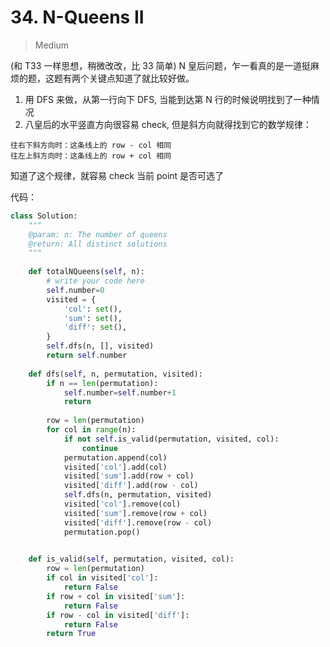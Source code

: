 # 34. N-Queens II



> Medium 

(和 T33 一样思想，稍微改改，比 33 简单)
N 皇后问题，乍一看真的是一道挺麻烦的题，这题有两个关键点知道了就比较好做。

1. 用 DFS 来做，从第一行向下 DFS, 当能到达第 N 行的时候说明找到了一种情况
2. 八皇后的水平竖直方向很容易 check, 但是斜方向就得找到它的数学规律：

```
往右下斜方向时：这条线上的 row - col 相同
往左上斜方向时：这条线上的 row + col 相同

```
知道了这个规律，就容易 check 当前 point 是否可选了

代码：

```Python
class Solution:
    """
    @param: n: The number of queens
    @return: All distinct solutions
    """
    
    def totalNQueens(self, n):
        # write your code here
        self.number=0
        visited = {
            'col': set(),
            'sum': set(),
            'diff': set(),
        }
        self.dfs(n, [], visited)
        return self.number
    
    def dfs(self, n, permutation, visited):
        if n == len(permutation):
            self.number=self.number+1
            return
        
        row = len(permutation)
        for col in range(n):
            if not self.is_valid(permutation, visited, col):
                continue
            permutation.append(col)
            visited['col'].add(col)
            visited['sum'].add(row + col)
            visited['diff'].add(row - col)
            self.dfs(n, permutation, visited)
            visited['col'].remove(col)
            visited['sum'].remove(row + col)
            visited['diff'].remove(row - col)
            permutation.pop()

    
    def is_valid(self, permutation, visited, col):
        row = len(permutation)
        if col in visited['col']:
            return False
        if row + col in visited['sum']:
            return False
        if row - col in visited['diff']:
            return False
        return True
        
        
```

